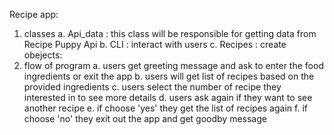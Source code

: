 Recipe app:
1. classes
 a. Api_data : this class will be responsible for getting data from Recipe Puppy Api
 b. CLI : interact with users
 c. Recipes : create obejects: 
2. flow of program
a. users get greeting message and ask to enter the food ingredients or exit the app
b. users will get list of recipes based on the provided ingredients
c. users select the number of recipe they interested in to see more details
d. users ask again if they want to see another recipe 
e. if choose 'yes' they get the list of recipes again
f. if choose 'no' they exit out the app and get goodby message 




